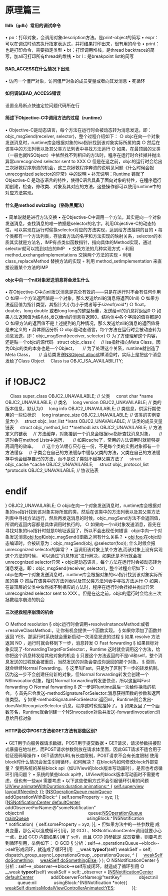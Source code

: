 # 原理篇三
#### lldb（gdb）常用的调试命令
• po：打印对象，会调用对象description方法。是print-object的简写
• expr：可以在调试时动态执行指定表达式，并将结果打印出来，很有用的命令
• print：也是打印命令，需要指定类型
• bt：打印调用堆栈，是thread backtrace的简写，加all可打印所有thread的堆栈
• br l：是breakpoint list的简写
#### BAD_ACCESS在什么情况下出现
• 访问一个僵尸对象，访问僵尸对象的成员变量或者向其发消息
• 死循环
#### 如何调试BAD_ACCESS错误
设置全局断点快速定位问题代码所在行
#### 简述下Objective-C中调用方法的过程（runtime）
• Objective-C是动态语言，每个方法在运行时会被动态转为消息发送，即：objc_msgSend(receiver, selector)，整个过程介绍如下：
○ objc在向一个对象发送消息时，runtime库会根据对象的isa指针找到该对象实际所属的类
○ 然后在该类中的方法列表以及其父类方法列表中寻找方法运行
○ 如果，在最顶层的父类（一般也就NSObject）中依然找不到相应的方法时，程序在运行时会挂掉并抛出异常unrecognized selector sent to XXX
○ 但是在这之前，objc的运行时会给出三次拯救程序崩溃的机会，这三次拯救程序奔溃的说明见问题《什么时候会报unrecognized selector的异常》中的说明
• 补充说明：Runtime 铸就了Objective-C 是动态语言的特性，使得C语言具备了面向对象的特性，在程序运行期创建，检查，修改类、对象及其对应的方法，这些操作都可以使用runtime中的对应方法实现。
#### 什么是method swizzling（俗称黑魔法）
• 简单说就是进行方法交换
• 在Objective-C中调用一个方法，其实是向一个对象发送消息，查找消息的唯一依据是selector的名字。利用Objective-C的动态特性，可以实现在运行时偷换selector对应的方法实现，达到给方法挂钩的目的
• 每个类都有一个方法列表，存放着方法的名字和方法实现的映射关系，selector的本质其实就是方法名，IMP有点类似函数指针，指向具体的Method实现，通过selector就可以找到对应的IMP
 
•	交换方法的几种实现方式 
◦	利用 method_exchangeImplementations 交换两个方法的实现
◦	利用 class_replaceMethod 替换方法的实现
◦	利用 method_setImplementation 来直接设置某个方法的IMP 

#### objc中向一个nil对象发送消息将会发生什么
• 在Objective-C中向nil发送消息是完全有效的——只是在运行时不会有任何作用
○ 如果一个方法返回值是一个对象，那么发送给nil的消息将返回0(nil)
○ 如果方法返回值为指针类型，其指针大小为小于或者等于sizeof(void*)
○ float，double，long double 或者long long的整型标量，发送给nil的消息将返回0
○ 如果方法返回值为结构体,发送给nil的消息将返回0。结构体中各个字段的值将都是0
○ 如果方法的返回值不是上述提到的几种情况，那么发送给nil的消息的返回值将是未定义的
• 具体原因分析
○ objc是动态语言，每个方法在运行时会被动态转为消息发送，即：objc_msgSend(receiver, selector)
○ 为了方便理解这个内容，还是贴一个objc的源代码
 
struct objc_class
{
    // isa指针指向Meta Class，因为Objc的类的本身也是一个Object，
    // 为了处理这个关系，runtime就创造了Meta Class，
    // 当给类发送[NSObject alloc](#)这样消息时，实际上是把这个消息发给了Class Object
    Class isa OBJC_ISA_AVAILABILITY;
# if !__OBJC2__
    Class super_class OBJC2_UNAVAILABLE; // 父类
    const char *name OBJC2_UNAVAILABLE; // 类名
    long version OBJC2_UNAVAILABLE; // 类的版本信息，默认为0
    long info OBJC2_UNAVAILABLE; // 类信息，供运行期使用的一些位标识
    long instance_size OBJC2_UNAVAILABLE; // 该类的实例变量大小
    struct objc_ivar_list *ivars OBJC2_UNAVAILABLE; // 该类的成员变量链表
    struct objc_method_list **methodLists OBJC2_UNAVAILABLE; // 方法定义的链表
    // 方法缓存，对象接到一个消息会根据isa指针查找消息对象，
    // 这时会在method Lists中遍历，
    // 如果cache了，常用的方法调用时就能够提高调用的效率。
    // 这个方法缓存只存在一份，不是每个类的实例对象都有一个方法缓存
    // 子类会在自己的方法缓存中缓存父类的方法，父类在自己的方法缓存中也会缓存自己的方法，而不是说子类就不缓存父类方法了
    struct objc_cache *cache OBJC2_UNAVAILABLE;
    struct objc_protocol_list *protocols OBJC2_UNAVAILABLE; // 协议链表
# endif
} OBJC2_UNAVAILABLE;
○ objc在向一个对象发送消息时，runtime库会根据对象的isa指针找到该对象实际所属的类，然后在该类中的方法列表以及其父类方法列表中寻找方法运行，然后再发送消息的时候，objc_msgSend方法不会返回值，所谓的返回内容都是具体调用时执行的。
○ 如果向一个nil对象发送消息，首先在寻找对象的isa指针时就是0地址返回了，所以不会出现任何错误
 
objc中向一个对象发送消息[obj foo](#)和objc_msgSend()函数之间有什么关系？
• [obj foo](#);在objc动态编译时，会被转意为：objc_msgSend(obj, @selector(foo));
什么时候会报unrecognized selector的异常？
• 当调用该对象上某个方法,而该对象上没有实现这个方法的时候， 可以通过“消息转发”进行解决，如果还是不行就会报unrecognized selector异常
• objc是动态语言，每个方法在运行时会被动态转为消息发送，即：objc_msgSend(receiver, selector)，整个过程介绍如下：
○ objc在向一个对象发送消息时，runtime库会根据对象的isa指针找到该对象实际所属的类
○ 然后在该类中的方法列表以及其父类方法列表中寻找方法运行
○ 如果，在最顶层的父类中依然找不到相应的方法时，程序在运行时会挂掉并抛出异常unrecognized selector sent to XXX 。但是在这之前，objc的运行时会给出三次拯救程序崩溃的机会
#### 三次拯救程序崩溃的机会
○ Method resolution
§ objc运行时会调用+resolveInstanceMethod:或者 +resolveClassMethod:，让你有机会提供一个函数实现。
§ 如果你添加了函数并返回 YES，那运行时系统就会重新启动一次消息发送的过程
§ 如果 resolve 方法返回 NO ，运行时就会移到下一步，消息转发
○ Fast forwarding
§ 如果目标对象实现了-forwardingTargetForSelector:，Runtime 这时就会调用这个方法，给你把这个消息转发给其他对象的机会
§ 只要这个方法返回的不是nil和self，整个消息发送的过程就会被重启，当然发送的对象会变成你返回的那个对象。
§ 否则，就会继续Normal Fowarding。
§ 这里叫Fast，只是为了区别下一步的转发机制。因为这一步不会创建任何新的对象，但Normal forwarding转发会创建一个NSInvocation对象，相对Normal forwarding转发更快点，所以这里叫Fast forwarding
○ Normal forwarding
§ 这一步是Runtime最后一次给你挽救的机会。
§ 首先它会发送-methodSignatureForSelector:消息获得函数的参数和返回值类型。
§ 如果-methodSignatureForSelector:返回nil，Runtime则会发出-doesNotRecognizeSelector:消息，程序这时也就挂掉了。
§ 如果返回了一个函数签名，Runtime就会创建一个NSInvocation对象并发送-forwardInvocation:消息给目标对象
#### HTTP协议中POST方法和GET方法有那些区别?
• GET用于向服务器请求数据，POST用于提交数据
• GET请求，请求参数拼接形式暴露在地址栏，而POST请求参数则放在请求体里面，因此GET请求不适合用于验证密码等操作
• GET请求的URL有长度限制，POST请求不会有长度限制
使用block时什么情况会发生引用循环，如何解决？
在block内如何修改block外部变量？
使用系统的某些block api（如UIView的block版本写动画时），是否也考虑循环引用问题？
• 系统的某些block api中，UIView的block版本写动画时不需要考虑，但也有一些api 需要考虑
• 以下这些使用方式不会引起循环引用的问题
 
[UIView animateWithDuration:duration animations:^
](#){ [self.superview layoutIfNeeded](#); }];
[[NSOperationQueue mainQueue](#) addOperationWithBlock:^
{ self.someProperty = xyz; }];
[[NSNotificationCenter defaultCenter](#) addObserverForName:@"someNotification"
                                                  object:nil
                                                   queue:[NSOperationQueue mainQueue](#)
                                              usingBlock:^(NSNotification * notification)
 { self.someProperty = xyz; }];
• 但如果方法中的一些参数是 成员变量，那么可以造成循环引用，如 GCD 、NSNotificationCenter调用就要小心一点，比如 GCD 内部如果引用了 self，而且 GCD 的参数是 成员变量，则要考虑到循环引用，举例如下：
○ GCD
§ 分析：self--\>_operationsQueue--\>block--\>self形成闭环，就造成了循环引用
 
__weak __typeof__(self) weakSelf = self;
dispatch_group_async(_operationsGroup, _operationsQueue, ^
{
    [weakSelf doSomething](#);
    [weakSelf doSomethingElse](#);
} );
○ NSNotificationCenter
§ 分析：self--\>_observer--\>block--\>self形成闭环，就造成了循环引用
○
__weak __typeof__(self) weakSelf = self;
_observer = [[NSNotificationCenter defaultCenter](#)
             addObserverForName:@"testKey"
             object:nil
             queue:nil
             usingBlock:^(NSNotification *note){
                 [weakSelf dismissModalViewControllerAnimated:YES](#);
             }];
